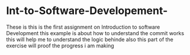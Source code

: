 # Int-to-Software-Developement-
These is this is the first assignment on Introduction to software Development
this example is about how to understand the commit works 
this will help me to understand the logic behinde 
also this part of the exercise will proof the progress i am making 
